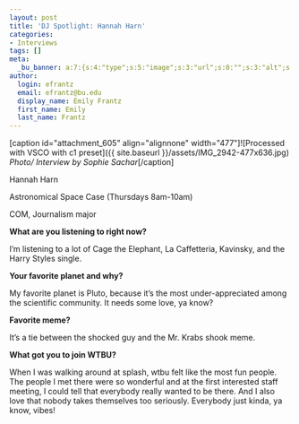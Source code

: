 ```yaml
---
layout: post
title: 'DJ Spotlight: Hannah Harn'
categories:
- Interviews
tags: []
meta:
  _bu_banner: a:7:{s:4:"type";s:5:"image";s:3:"url";s:0:"";s:3:"alt";s:0:"";s:7:"post_id";s:0:"";s:4:"html";s:0:"";s:8:"position";s:12:"contentWidth";s:7:"caption";s:0:"";}
author:
  login: efrantz
  email: efrantz@bu.edu
  display_name: Emily Frantz
  first_name: Emily
  last_name: Frantz
---
```

\[caption id="attachment\_605" align="alignnone" width="477"\]![Processed with VSCO with c1 preset]({{ site.baseurl }}/assets/IMG_2942-477x636.jpg) _Photo/ Interview by Sophie Sachar_\[/caption\]

Hannah Harn

Astronomical Space Case (Thursdays 8am-10am)

COM, Journalism major

**What are you listening to right now?**

I’m listening to a lot of Cage the Elephant, La Caffetteria, Kavinsky, and the Harry Styles single.

**Your favorite planet and why?**

My favorite planet is Pluto, because it’s the most under-appreciated among the scientific community. It needs some love, ya know?

**Favorite meme?**

It’s a tie between the shocked guy and the Mr. Krabs shook meme.

**What got you to join WTBU?**

When I was walking around at splash, wtbu felt like the most fun people. The people I met there were so wonderful and at the first interested staff meeting, I could tell that everybody really wanted to be there. And I also love that nobody takes themselves too seriously. Everybody just kinda, ya know, vibes!